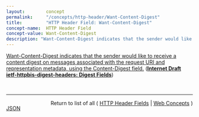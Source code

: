 ```yaml
---
layout:        concept
permalink:     "/concepts/http-header/Want-Content-Digest"
title:         "HTTP Header Field: Want-Content-Digest"
concept-name:  HTTP Header Field
concept-value: Want-Content-Digest
description: "Want-Content-Digest indicates that the sender would like to receive a content digest on messages associated with the request URI and representation metadata, using the Content-Digest field."
---
```


[Want-Content-Digest indicates that the sender would like to receive a content digest on messages associated with the request URI and representation metadata, using the Content-Digest field.](https://datatracker.ietf.org/doc/html/draft-ietf-httpbis-digest-headers#section-4 "Read documentation for HTTP Header Field &#34;Want-Content-Digest&#34;") (**[Internet Draft ietf-httpbis-digest-headers: Digest Fields](/specs/IETF/I-D/ietf-httpbis-digest-headers "This document defines HTTP fields that support integrity digests. The Content-Digest field can be used for the integrity of HTTP message content. The Repr-Digest field can be used for the integrity of HTTP representations. Want-Content-Digest and Want-Repr-Digest can be used to indicate a sender's interest and preferences for receiving the respective Integrity fields.")**)

<br/>
<hr/>

<p style="float : left"><a href="./Want-Content-Digest.json" title="JSON representing this particular Web Concept value">JSON</a></p>
<p style="text-align: right">Return to list of all ( <a href="../http-header/">HTTP Header Fields</a> | <a href="../">Web Concepts</a> )</p>
